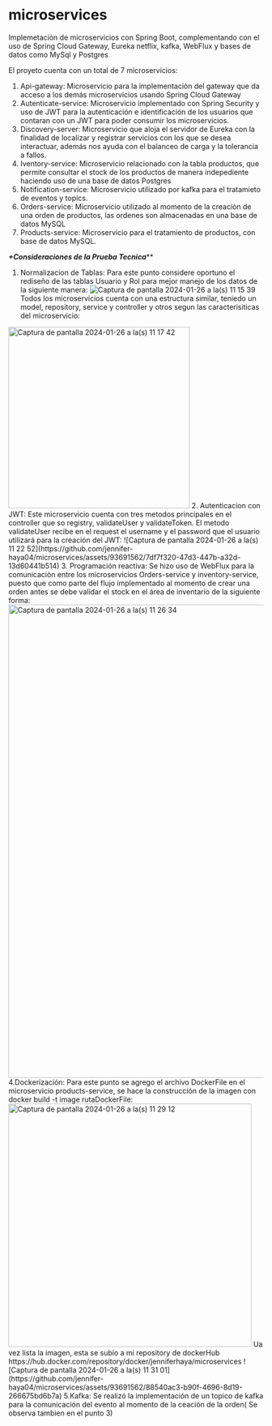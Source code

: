 # microservices
Implemetaciòn de microservicios con Spring Boot, complementando con el uso de Spring Cloud Gateway, Eureka netflix, kafka, WebFlux y bases de datos como MySql y Postgres

El proyeto cuenta con un total de 7 microservicios:
1. Api-gateway: Microservicio para la implementaciòn del gateway que da acceso a los demás microservicios usando Spring Cloud Gateway
2. Autenticate-service: Microservicio implementado con Spring Security y uso de JWT para la autenticación e identificación de los usuarios que contaran con un JWT para poder consumir los microservicios.
3. Discovery-server: Microservicio que aloja el servidor de Eureka con la finalidad de localizar y registrar servicios con los que se desea interactuar, además nos ayuda con el balanceo de carga y la tolerancia a fallos.
4. Iventory-service: Microservicio relacionado con la tabla productos, que permite consultar el stock de los productos de manera indepediente haciendo uso de una base de datos Postgres
5. Notification-service: Microservicio utilizado por kafka para el tratamieto de eventos y topics.
6. Orders-service: Microservicio utilizado al momento de la creaciòn de una orden de productos, las ordenes son almacenadas en una base de datos MySQL
7. Products-service: Microservicio para el tratamiento de productos, con base de datos MySQL.

*****+Consideraciones de la Prueba Tecnica*******
1. Normalizacion de Tablas: Para este punto considere oportuno el rediseño de las tablas Usuario y Rol para mejor manejo de los datos de la siguiente manera:
  ![Captura de pantalla 2024-01-26 a la(s) 11 15 39](https://github.com/jennifer-haya04/microservices/assets/93691562/77d5ddcf-9adc-417e-89eb-badcfeb1ad9b)
  Todos los microservicios cuenta con una estructura similar, teniedo un model, repository, service y controller y otros segun las caracterisiticas del microservicio:
  <img width="358" alt="Captura de pantalla 2024-01-26 a la(s) 11 17 42" src="https://github.com/jennifer-haya04/microservices/assets/93691562/8c1571a7-29c9-4305-924a-064147c0e0f2">
2. Autenticacion con JWT: Este microservicio cuenta con tres metodos principales en el controller que so registry, validateUser y validateToken. El metodo validateUser recibe en el request el username y el password que el usuario utilizará para la creación del JWT:
  ![Captura de pantalla 2024-01-26 a la(s) 11 22 52](https://github.com/jennifer-haya04/microservices/assets/93691562/7df7f320-47d3-447b-a32d-13d60441b514)
3. Programación reactiva: Se hizo uso de WebFlux para la comunicaciòn entre los microservicios Orders-service y inventory-service, puesto que como parte del flujo implementado al momento de crear una orden antes se debe validar el stock en el área de inventario de la siguiente forma:
  <img width="934" alt="Captura de pantalla 2024-01-26 a la(s) 11 26 34" src="https://github.com/jennifer-haya04/microservices/assets/93691562/70e4e5bb-1305-41c7-9a7d-20dc878dd9a7">
4.Dockerización: Para este punto se agrego el archivo DockerFile en el microservicio products-service, se hace la construcción de la imagen con docker build -t image rutaDockerFile:
  <img width="480" alt="Captura de pantalla 2024-01-26 a la(s) 11 29 12" src="https://github.com/jennifer-haya04/microservices/assets/93691562/6a8a5f35-afda-4a0c-b0c9-0fc64246e63e">
  Ua vez lista la imagen, esta se subio a mi repository de dockerHub https://hub.docker.com/repository/docker/jenniferhaya/microservices
  ![Captura de pantalla 2024-01-26 a la(s) 11 31 01](https://github.com/jennifer-haya04/microservices/assets/93691562/88540ac3-b90f-4696-8d19-266675bd6b7a)
5.Kafka: Se realizó la implementación de un topico de kafka para la comunicación del evento al momento de la ceaciòn de la orden( Se observa tambien en el punto 3)

